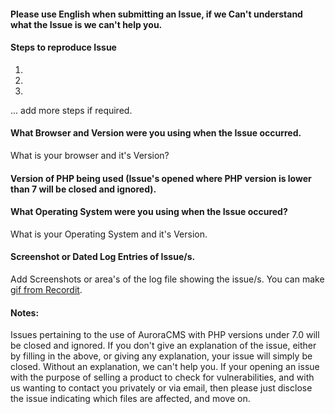 #### Please use English when submitting an Issue, if we Can't understand what the Issue is we can't help you.

#### Steps to reproduce Issue
1.
2.
3.
... add more steps if required.

#### What Browser and Version were you using when the Issue occurred.
What is your browser and it's Version?

#### Version of PHP being used (Issue's opened where PHP version is lower than 7 will be closed and ignored).

#### What Operating System were you using when the Issue occured?
What is your Operating System and it's Version.

#### Screenshot or Dated Log Entries of Issue/s.
Add Screenshots or area's of the log file showing the issue/s.
You can make [gif from Recordit](http://www.recordit.co/).

#### Notes:
Issues pertaining to the use of AuroraCMS with PHP versions under 7.0 will be closed and ignored.
If you don't give an explanation of the issue, either by filling in the above, or giving any explanation, your issue will simply be closed. Without an explanation, we can't help you. If your opening an issue with the purpose of selling a product to check for vulnerabilities, and with us wanting to contact you privately or via email, then please just disclose the issue indicating which files are affected, and move on.
